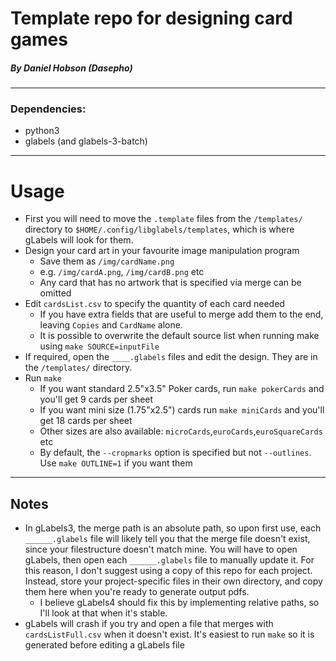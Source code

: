 Template repo for designing card games
=======================================
##### By Daniel Hobson (Dasepho)

----------
### Dependencies:
 - python3
 - glabels (and glabels-3-batch)

 ----------
# Usage
 - First you will need to move the ```.template``` files from the ```/templates/``` directory to ```$HOME/.config/libglabels/templates```, which is where gLabels will look for them.
 - Design your card art in your favourite image manipulation program
   - Save them as ```/img/cardName.png```
   - e.g. ```/img/cardA.png```, ```/img/cardB.png``` etc
   - Any card that has no artwork that is specified via merge can be omitted
 - Edit ```cardsList.csv``` to specify the quantity of each card needed
   - If you have extra fields that are useful to merge add them to the end, leaving ```Copies``` and ```CardName``` alone.
   - It is possible to overwrite the default source list when running make using ```make SOURCE=inputFile```
 - If required, open the ```____.glabels``` files and edit the design. They are in the ```/templates/``` directory.
 - Run ```make```
    - If you want standard 2.5"x3.5" Poker cards, run ```make pokerCards``` and you'll get 9 cards per sheet
    - If you want mini size (1.75"x2.5") cards run ```make miniCards``` and you'll get 18 cards per sheet
    - Other sizes are also available: ```microCards```,```euroCards```,```euroSquareCards``` etc
    - By default, the ```--cropmarks``` option is specified but not ```--outlines```. Use ```make OUTLINE=1``` if you want them

------------
## Notes
 - In gLabels3, the merge path is an absolute path, so upon first use, each ```______.glabels``` file will likely tell you that the merge file doesn't exist, since your filestructure doesn't match mine. You will have to open gLabels, then open each ```______.glabels``` file to manually update it. For this reason, I don't suggest using a copy of this repo for each project. Instead, store your project-specific files in their own directory, and copy them here when you're ready to generate output pdfs.
    - I believe gLabels4 should fix this by implementing relative paths, so I'll look at that when it's stable.
 - gLabels will crash if you try and open a file that merges with ```cardsListFull.csv``` when it doesn't exist. It's easiest to run ```make``` so it is generated before editing a gLabels file